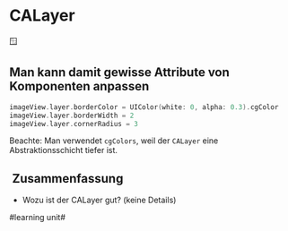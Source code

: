 # CALayer
🪟

## Man kann damit gewisse Attribute von Komponenten anpassen

```swift
imageView.layer.borderColor = UIColor(white: 0, alpha: 0.3).cgColor
imageView.layer.borderWidth = 2
imageView.layer.cornerRadius = 3
```

Beachte: Man verwendet `cgColors`, weil der `CALayer` eine Abstraktionsschicht tiefer ist.

##  Zusammenfassung
- Wozu ist der CALayer gut? (keine Details)

#learning unit#